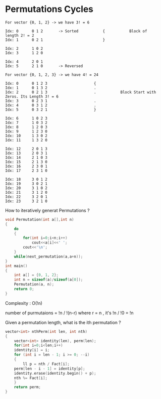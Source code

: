 # Permutations Cycles

```
For vector {0, 1, 2} -> we have 3! = 6

Idx: 0		0 1 2		-> Sorted	     	{			Block of length 2! = 2
Idx: 1		0 2 1					    	}

Idx: 2		1 0 2
Idx: 3		1 2 0

Idx: 4		2 0 1
Idx: 5		2 1 0		-> Reversed

For vector {0, 1, 2, 3} -> we have 4! = 24

Idx: 0		0 1 2 3 					{
Idx: 1		0 1 3 2 					.
Idx: 2		0 2 1 3 					.			Block Start with Zeros. Its Length 3! = 6
Idx: 3		0 2 3 1 					.
Idx: 4		0 3 1 2 					.
Idx: 5		0 3 2 1 					}

Idx: 6		1 0 2 3
Idx: 7		1 0 3 2
Idx: 8		1 2 0 3
Idx: 9		1 2 3 0
Idx: 10		1 3 0 2
Idx: 11		1 3 2 0

Idx: 12		2 0 1 3
Idx: 13		2 0 3 1
Idx: 14		2 1 0 3
Idx: 15		2 1 3 0
Idx: 16		2 3 0 1
Idx: 17		2 3 1 0

Idx: 18		3 0 1 2
Idx: 19		3 0 2 1
Idx: 20		3 1 0 2
Idx: 21		3 1 2 0
Idx: 22		3 2 0 1
Idx: 23		3 2 1 0
```
How to iteratively generat Permutations ?

```cpp
void Permutation(int a[],int n)
{
    do
    {
        for(int i=0;i<n;i++)
            cout<<a[i]<<' ';
        cout<<'\n';
    }
    while(next_permutation(a,a+n));
}
int main() 
{ 
    int a[] = {0, 1, 2}; 
    int n = sizeof(a)/sizeof(a[0]); 
    Permutation(a, n); 
    return 0; 
} 
```
Complexity : O(!n)

number of purmutaions = !n / !(n-r) where r = n , it's !n / !0 = !n

Given a permutation length, what is the ith permutation ?

```cpp
vector<int> nthPerm(int len, int nth) 
{
    vector<int> identity(len), perm(len);
    for(int i=0;i<len;i++)
    identity[i] = i;
    for (int i = len - 1; i >= 0; --i)
    {
        ll p = nth / Fact[i];
	perm[len - i - 1] = identity[p];
	identity.erase(identity.begin() + p);
	nth %= Fact[i];
    }
    return perm;
}
```
